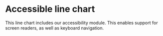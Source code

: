 # Accessible line chart
This line chart includes our accessibility module. This enables support for screen readers, as well as keyboard navigation.

